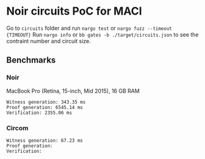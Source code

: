 # Noir circuits PoC for MACI

Go to `circuits` folder and run `nargo test` or `nargo fuzz --timeout {TIMEOUT}`
Run `nargo info` or `bb gates -b ./target/circuits.json` to see the contraint number and circuit size.

## Benchmarks

### Noir

MacBook Pro (Retina, 15-inch, Mid 2015), 16 GB RAM

```
Witness generation: 343.35 ms
Proof generation: 6545.14 ms
Verification: 2355.06 ms
```

### Circom

```
Witness generation: 67.23 ms
Proof generation: 
Verification: 
```

